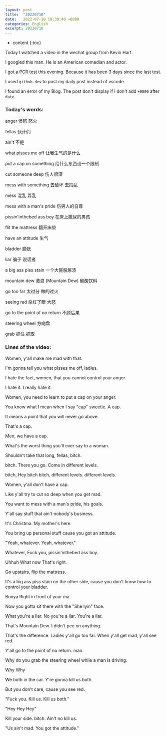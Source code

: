 ```yaml
---
layout: post
title:  "20220710"
date:   2022-07-10 19:30:40 +0800
categories: English
excerpt: 20220710
---
```


* content
{:toc}

Today I watched a video in the wechat group from Kevin Hart.

I googled this man. He is an American comedian and actor.

I got a PCR test this evening. Because it has been 3 days since the last test.

I used `github.dev` to post my daily post instead of vscode.

I found an error of my Blog. The post don't display if I don't add `+0800` after `date`.

### Today's words:

anger 愤怒 怒火

fellas 伙计们

ain't  不是

what pisses me off 让我生气的是什么

put a cap on something 给什么东西设一个限制

cut someone deep 伤人很深

mess with something 去破坏 去捣乱

mess 混乱 弄乱

mess with a man's pride 伤男人的自尊

pissin'inthebed ass boy 在床上撒尿的男孩

flit the mattress 翻开床垫

have an attitude 生气

bladder 膀胱

liar 骗子 说谎者

a big ass piss stain 一个大屁股尿渍

mountain dew 激浪 (Mountain Dew) 碳酸饮料

go too far 太过分 做的过火

seeing red 杀红了眼 大怒

go to the point of no return 不顾后果

steering wheel 方向盘

grab 抓住 抓取

### Lines of the video:

Women, y'all make me mad with that.

I'm gonna tell you what pisses me off, ladies.

I hate the fact, women, that you cannot control your anger.

I hate it. I really hate it.

Women, you need to learn to put a cap on your anger.

You know what I mean when I say "cap" sweetie. A cap.

It means a point that you will never go above.

That's a cap. 

Men, we have a cap.

What's the worst thing you'll ever say to a woman.

Shouldn't take that long, fellas, bitch.

bitch. There you go. Come in different levels. 

bitch, Hey bitch bitch, different levels. different levels.

Women, y'all don't have a cap.

Like y'all try to cut so deep when you get mad.

You want to mess with a man's pride, his goals.

Y'all say stuff that ain't nobody's business.

It's Christma. My mother's here.

You bring up personal stuff cause you got an attitude.

"Yeah, whatever. Yeah, whatever."

Whatever, Fuck you, pissin'inthebed ass boy.

Uhhuh What now That's right.

Go upstairs, flip the mattress.

It's a big ass piss stain on the other side, cause you don't know how to control your bladder.

Booya Right in front of your ma.

Now you gotta sit there with the "She lyin" face.

What you're a liar. No you're a liar. You're a liar.

That's Mountain Dew. I didn't pee on anything.

That's the difference. Ladies y'all go too far. When y'all get mad, y'all see red.

Y'all go to the point of no return. man.

Why do you grab the steering wheel while a man is driving.

Why Why

We both in the car. Y're gonna kill us both.

But you don't care, cause you see red.

"Fuck you. Kill us. Kill us both."

"Hey Hey Hey"

Kill your side. bitch. Ain't no kill us.

"Us ain't mad. You got the attitude."

